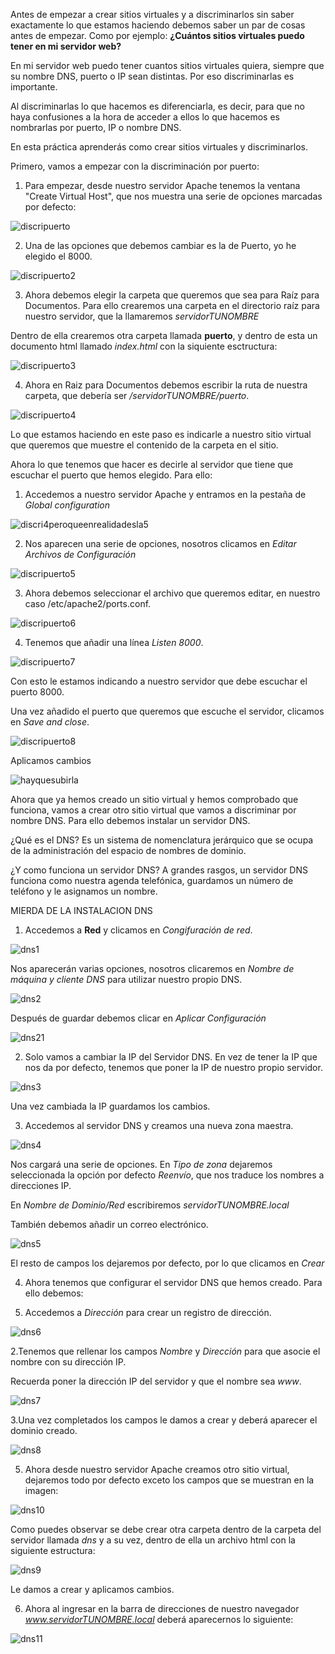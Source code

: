 Antes de empezar a crear sitios virtuales y a discriminarlos sin saber exactamente lo que estamos haciendo debemos saber un par de cosas antes de empezar. Como por ejemplo: **¿Cuántos sitios virtuales puedo tener en mi servidor web?**

En mi servidor web puedo tener cuantos sitios virtuales quiera, siempre que su nombre DNS, puerto o IP sean distintas. Por eso discriminarlas es importante.

Al discriminarlas lo que hacemos es diferenciarla, es decir, para que no haya confusiones a la hora de acceder a ellos lo que hacemos es nombrarlas por puerto, IP o nombre DNS.

En esta práctica aprenderás como crear sitios virtuales y discriminarlos.

Primero, vamos a empezar con la discriminación por puerto:

1. Para empezar, desde nuestro servidor Apache tenemos la ventana "Create Virtual Host", que nos muestra una serie de opciones marcadas por defecto:

![discripuerto](./images/discripuerto.PNG)

2. Una de las opciones que debemos cambiar es la de Puerto, yo he elegido el 8000.

![discripuerto2](./images/discripuerto2.PNG)

3. Ahora debemos elegir la carpeta que queremos que sea para Raíz para Documentos. Para ello crearemos una carpeta en el directorio raíz para nuestro servidor, que la llamaremos *servidorTUNOMBRE*

Dentro de ella crearemos otra carpeta llamada **puerto**, y dentro de esta un documento html llamado *index.html* con la siquiente esctructura:

![discripuerto3](./images/discripuerto3.PNG)

4. Ahora en Raiz para Documentos debemos escribir la ruta de nuestra carpeta, que debería ser */servidorTUNOMBRE/puerto*.

![discripuerto4](./images/discripuerto4.PNG)

Lo que estamos haciendo en este paso es indicarle a nuestro sitio virtual que queremos que muestre el contenido de la carpeta en el sitio. 

Ahora lo que tenemos que hacer es decirle al servidor que tiene que escuchar el puerto que hemos elegido. Para ello:
  
  1. Accedemos a nuestro servidor Apache y entramos en la pestaña de *Global configuration*

  ![discri4peroqueenrealidadesla5](./images/discripuerto4peroqueenrealidadesla5.PNG)
  
  2. Nos aparecen una serie de opciones, nosotros clicamos en *Editar Archivos de Configuración* 
  
  ![discripuerto5](./images/discripuerto5.PNG)
  
  3. Ahora debemos seleccionar el archivo que queremos editar, en nuestro caso  /etc/apache2/ports.conf.
  
  ![discripuerto6](./images/discripuerto6.PNG)
  
  4. Tenemos que añadir una línea *Listen 8000*.
  
  ![discripuerto7](./images/discripuerto7.PNG)
  
  Con esto le estamos indicando a nuestro servidor que debe escuchar el puerto 8000.
  
  Una vez añadido el puerto que queremos que escuche el servidor, clicamos en *Save and close*.
  
  ![discripuerto8](./images/discripuerto8.PNG)
  
  Aplicamos cambios
  
![hayquesubirla](./images/hayquesubirla.PNG)

Ahora que ya hemos creado un sitio virtual y hemos comprobado que funciona, vamos a crear otro sitio virtual que vamos a discriminar por nombre DNS. Para ello debemos instalar un servidor DNS. 

¿Qué es el DNS? Es un sistema de nomenclatura jerárquico que se ocupa de la administración del espacio de nombres de dominio.

¿Y como funciona un servidor DNS? A grandes rasgos, un servidor DNS funciona como nuestra agenda telefónica, guardamos un número de teléfono y le asignamos un nombre.

MIERDA DE LA INSTALACION DNS

1. Accedemos a **Red** y clicamos en *Congifuración de red*.

![dns1](./images/dns1.PNG)

Nos aparecerán varias opciones, nosotros clicaremos en *Nombre de máquina y cliente DNS* para utilizar nuestro propio DNS.

![dns2](./images/dns2.PNG)

Después de guardar debemos clicar en *Aplicar Configuración*

![dns21](./images/dns21.PNG)

2. Solo vamos a cambiar la IP del Servidor DNS. En vez de tener la IP que nos da por defecto, tenemos que poner la IP de nuestro propio servidor.

![dns3](./images/dns3.PNG)

Una vez cambiada la IP guardamos los cambios.

3. Accedemos al servidor DNS y creamos una nueva zona maestra.

![dns4](./images/dns4.PNG)

Nos cargará una serie de opciones. En *Tipo de zona* dejaremos seleccionada la opción por defecto *Reenvío*, que nos traduce los nombres a direcciones IP.

En *Nombre de Dominio/Red* escribiremos *servidorTUNOMBRE.local*

También debemos añadir un correo electrónico.

![dns5](./images/dns5.PNG)

El resto de campos los dejaremos por defecto, por lo que clicamos en *Crear*

4. Ahora tenemos que configurar el servidor DNS que hemos creado. Para ello debemos:

  1. Accedemos a *Dirección* para crear un registro de dirección.
  
  ![dns6](./images/dns6.PNG)
  
  2.Tenemos que rellenar los campos *Nombre* y *Dirección* para que asocie el nombre con su dirección IP.
  
  Recuerda poner la dirección IP del servidor y que el nombre sea *www*.
  
  ![dns7](./images/dns7.PNG)
  
  3.Una vez completados los campos le damos a crear y deberá aparecer el dominio creado.
  
  ![dns8](./images/dns8.PNG)
  
 5. Ahora desde nuestro servidor Apache creamos otro sitio virtual, dejaremos todo por defecto exceto los campos que se muestran en la imagen:
 
 ![dns10](./images/dns10.PNG)
 
 Como puedes observar se debe crear otra carpeta dentro de la carpeta del servidor llamada *dns* y a su vez, dentro de ella un archivo html con la siguiente estructura:
 
 ![dns9](./images/dns9.PNG)
 
 Le damos a crear y aplicamos cambios.
 
 6. Ahora al ingresar en la barra de direcciones de nuestro navegador *www.servidorTUNOMBRE.local* deberá aparecernos lo siguiente:
 
 ![dns11](./images/dns11.PNG)
